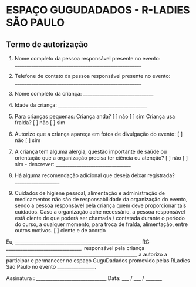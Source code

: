 # ESPAÇO GUGUDADADOS - R-LADIES SÃO PAULO
## Termo de autorização

1. Nome completo da pessoa responsável presente no evento: ______________________________________________________

2. Telefone de contato da pessoa responsável presente no evento: ______________________________________________________

3. Nome completo da criança: ______________________________

4. Idade da criança: ______________________________________

5. Para crianças pequenas:
Criança anda?		[   ] não   [   ] sim
Criança usa fralda?	[   ] não   [   ] sim

6. Autorizo que a criança apareça em fotos de divulgação do evento:
[   ] não   [   ] sim

7. A criança tem alguma alergia, questão importante de saúde ou orientação que a organização precisa ter ciência ou atenção?
[   ] não    [   ] sim - descrever: ________________________________

8. Há alguma recomendação adicional que deseja deixar registrada? ___________________


9. Cuidados de higiene pessoal, alimentação e administração de medicamentos não são de responsabilidade da organização do evento, sendo a pessoa responsável pela criança quem deve proporcionar tais cuidados.
Caso a organização ache necessário, a pessoa responsável está ciente de que poderá ser chamada / contatada durante o período do curso, a qualquer momento, para troca de fralda, alimentação, entre outros motivos.
[   ] ciente e de acordo

Eu, _____________________________________________________,
RG ________________________________, responsável pela criança ________________________________________________________
a autorizo a participar e permanecer no espaço GuguDadados promovido pelas RLadies São Paulo no evento ________________.

Assinatura : ______________________________ Data: ___ / ___ / _______
